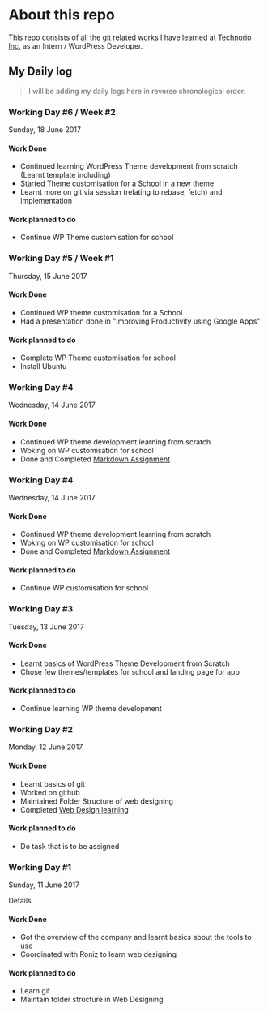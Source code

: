 # About this repo
This repo consists of all the git related works I have learned at [Technorio Inc.](http://technorio.com/) as an Intern / WordPress Developer.
## My Daily log
> I will be adding my daily logs here in reverse chronological order.

### Working Day #6 / Week #2
Sunday, 18 June 2017

#### Work Done
- Continued learning WordPress Theme development from scratch (Learnt template including)
- Started Theme customisation for a School in a new theme
- Learnt more on git via session (relating to rebase, fetch) and implementation

#### Work planned to do
- Continue WP Theme customisation for school

### Working Day #5 / Week #1
Thursday, 15 June 2017

#### Work Done
- Continued WP theme customisation for a School
- Had a presentation done in "Improving Productivity using Google Apps"

#### Work planned to do
- Complete WP Theme customisation for school
- Install Ubuntu

### Working Day #4
Wednesday, 14 June 2017

#### Work Done
- Continued WP theme development learning from scratch
- Woking on WP customisation for school
- Done and Completed [Markdown Assignment](https://github.com/aalooksth/learning-git/blob/master/Readmenote.txt)

### Working Day #4
Wednesday, 14 June 2017

#### Work Done
- Continued WP theme development learning from scratch
- Woking on WP customisation for school
- Done and Completed [Markdown Assignment](https://github.com/aalooksth/learning-git/blob/master/Readmenote.txt)

#### Work planned to do
- Continue WP customisation for school

### Working Day #3
Tuesday, 13 June 2017

#### Work Done
- Learnt basics of WordPress Theme Development from Scratch
- Chose few themes/templates for school and landing page for app

#### Work planned to do
- Continue learning WP theme development

### Working Day #2
Monday, 12 June 2017

#### Work Done
- Learnt basics of git
- Worked on github
- Maintained Folder Structure of web designing
- Completed [Web Design learning](https://github.com/HemrajRijal/lets-start-web-designing)

#### Work planned to do
- Do task that is to be assigned

### Working Day #1
Sunday, 11 June 2017

Details
#### Work Done
- Got the overview of the company and learnt basics about the tools to use
- Coordinated with Roniz to learn web designing

#### Work planned to do
- Learn git
- Maintain folder structure in Web Designing
